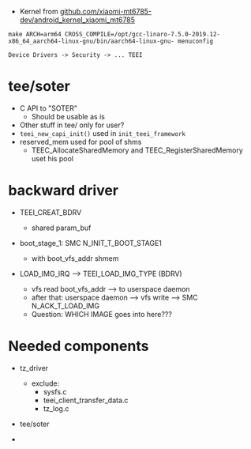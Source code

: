 - Kernel from [github.com/xiaomi-mt6785-dev/android_kernel_xiaomi_mt6785]()

```
make ARCH=arm64 CROSS_COMPILE=/opt/gcc-linaro-7.5.0-2019.12-x86_64_aarch64-linux-gnu/bin/aarch64-linux-gnu- menuconfig

Device Drivers -> Security -> ... TEEI
```

# tee/soter

- C API to "SOTER"
  - Should be usable as is
- Other stuff in tee/ only for user?
- `teei_new_capi_init()` used in `init_teei_framework`
- reserved_mem used for pool of shms
  - TEEC_AllocateSharedMemory and TEEC_RegisterSharedMemory uset his pool

# backward driver

- TEEI_CREAT_BDRV
  - shared param_buf

- boot_stage_1: SMC N_INIT_T_BOOT_STAGE1
  - with boot_vfs_addr shmem
- LOAD_IMG_IRQ --> TEEI_LOAD_IMG_TYPE (BDRV)
  - vfs read boot_vfs_addr --> to userspace daemon
  - after that: userspace daemon --> vfs write --> SMC N_ACK_T_LOAD_IMG
  - Question: WHICH IMAGE goes into here???

# Needed components

- tz_driver
  - exclude:
    - sysfs.c
    - teei_client_transfer_data.c
    - tz_log.c

- tee/soter
- 